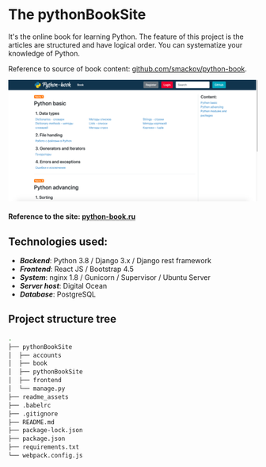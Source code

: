 # The pythonBookSite

It's the online book for learning Python. The feature of this project is the articles are structured and have logical order. You can systematize your knowledge of Python.

Reference to source of book content: [github.com/smackov/python-book](https://github.com/smackov/python-book).

![](./readme_assets/index-page.png)

#### Reference to the site: [python-book.ru](http://python-book.ru/)

## Technologies used:

* ___Backend___: Python 3.8 / Django 3.x / Django rest framework
* ___Frontend___: React JS / Bootstrap 4.5
* ___System___: nginx 1.8 / Gunicorn / Supervisor / Ubuntu Server
* ___Server host___: Digital Ocean
* ___Database___: PostgreSQL

## Project structure tree

```bash
.
├── pythonBookSite
│  ├── accounts
│  ├── book
│  ├── pythonBookSite
│  ├── frontend
│  └── manage.py
├── readme_assets
├── .babelrc
├── .gitignore
├── README.md
├── package-lock.json
├── package.json
├── requirements.txt
└── webpack.config.js
```
